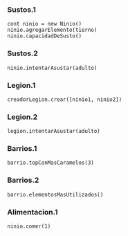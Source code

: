 ### Sustos.1

```
cont ninio = new Ninio()
ninio.agregarElemento(tierno)
ninio.capacidadDeSusto()
```

### Sustos.2

```
ninio.intentarAsustar(adulto)
```

### Legion.1

```
creadorLegion.crear([ninio1, ninio2])
```

### Legion.2

```
legion.intentarAsustar(adulto)
```
### Barrios.1

```
barrio.topConMasCaramelos(3)
```

### Barrios.2

```
barrio.elementosMasUtilizados()
```

### Alimentacion.1

```
ninio.comer(1)
```

